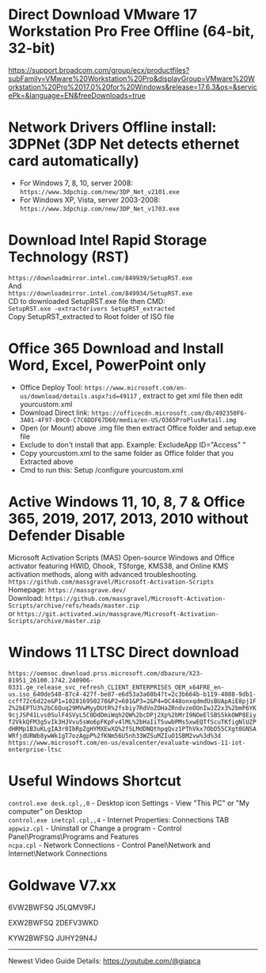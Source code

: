 # Direct Download VMware 17 Workstation Pro Free Offline (64-bit, 32-bit)</br>
https://support.broadcom.com/group/ecx/productfiles?subFamily=VMware%20Workstation%20Pro&displayGroup=VMware%20Workstation%20Pro%2017.0%20for%20Windows&release=17.6.3&os=&servicePk=&language=EN&freeDownloads=true

# Network Drivers Offline install: 3DPNet (3DP Net detects ethernet card automatically)<br>
* For Windows 7, 8, 10, server 2008: `https://www.3dpchip.com/new/3DP_Net_v2101.exe`<br>
* For Windows XP, Vista, server 2003-2008: `https://www.3dpchip.com/new/3DP_Net_v1703.exe`<br>

# Download Intel Rapid Storage Technology (RST)<br>
`https://downloadmirror.intel.com/849939/SetupRST.exe`<br> 
And<br>
`https://downloadmirror.intel.com/849934/SetupRST.exe`<br>
CD to downloaded SetupRST.exe file then CMD:<br>
`SetupRST.exe -extractdrivers SetupRST_extracted`<br>
Copy SetupRST_extracted to Root folder of ISO file

# Office 365 Download and Install Word, Excel, PowerPoint only<br>
* Office Deploy Tool: `https://www.microsoft.com/en-us/download/details.aspx?id=49117` , extract to get xml file then edit yourcustom.xml
* Download Direct link: `https://officecdn.microsoft.com/db/492350F6-3A01-4F97-B9C0-C7C6DDF67D60/media/en-US/O365ProPlusRetail.img`<br>
* Open (or Mount) above .img file then extract Office folder and setup.exe file<br>
* Exclude to don't install that app. Example: ExcludeApp ID="Access" "<br>
* Copy yourcustom.xml to the same folder as Office folder that you Extracted above<br>
* Cmd to run this: Setup /configure yourcustom.xml<br>

# Active Windows 11, 10, 8, 7 & Office 365, 2019, 2017, 2013, 2010 without Defender Disable<br>
Microsoft Activation Scripts (MAS) Open-source Windows and Office activator featuring HWID, Ohook, TSforge, KMS38, and Online KMS activation methods, along with advanced troubleshooting.<br>
`https://github.com/massgravel/Microsoft-Activation-Scripts`<br>
Homepage: `https://massgrave.dev/`<br>
Download: `https://github.com/massgravel/Microsoft-Activation-Scripts/archive/refs/heads/master.zip`<br>
or
`https://git.activated.win/massgrave/Microsoft-Activation-Scripts/archive/master.zip`<br>

# Windows 11 LTSC Direct download
`https://oemsoc.download.prss.microsoft.com/dbazure/X23-81951_26100.1742.240906-0331.ge_release_svc_refresh_CLIENT_ENTERPRISES_OEM_x64FRE_en-us.iso_640de540-87c4-427f-be87-e6d53a3a60b4?t=2c3b664b-b119-4088-9db1-ccff72c6d22e&P1=102816950270&P2=601&P3=2&P4=OC448onxqdmdUsBUApAiE8pj1FZ%2bEPTU3%2bC6Quq29MVwMyyDUtR%2fsbiy7RdVoZOHaZRndvzeOOnIwJZ2x3%2bmP6YK9cjJSP41Lvs0SulF4SVyL5C0DdDmiWqh2QW%2bcDPj2Xp%2bMrI9NOeElSBS5kkOWP8Eiyf2VkkQFM3g5vIk3HJVvu5sWo6pFKpFv4lML%2bHaIiTSuwbPMs5xwEQTfScuTKfigNlUZPdHRMp1B3uKLgIA3r0IbRpZgHYMXEwXQ%2fSLMdDNQthpqQvz1PThVkx7ObD55CXgt0GNSAWRfjdURWb8ywWk1gT7ozAgpP%2fKNm56U5nh33WZSuMZIuO1SBM2vw%3d%3d`<br>
`https://www.microsoft.com/en-us/evalcenter/evaluate-windows-11-iot-enterprise-ltsc`<br>

# Useful Windows Shortcut
`control.exe desk.cpl,,0` - Desktop icon Settings - View "This PC" or "My computer" on Desktop<br>
`control.exe inetcpl.cpl,,4` - Internet Properties: Connections TAB<br>
`appwiz.cpl` - Uninstall or Change a program - Control Panel\Programs\Programs and Features<br>
`ncpa.cpl` - Network Connections - Control Panel\Network and Internet\Network Connections<br>

# Goldwave V7.xx
6VW2BWFSQ
J5LQMV9FJ

EXW2BWFSQ
2DEFV3WKD

KYW2BWFSQ
JUHY29N4J<br>

***
Newest Video Guide Details: https://youtube.com/@giapca
